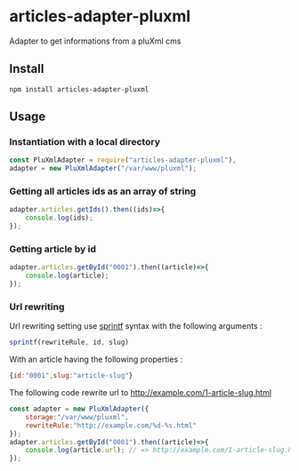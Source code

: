# articles-adapter-pluxml
Adapter to get informations from a pluXml cms

## Install
```
npm install articles-adapter-pluxml
```

## Usage

### Instantiation with a local directory
```javascript
const PluXmlAdapter = require("articles-adapter-pluxml"),
adapter = new PluXmlAdapter("/var/www/pluxml");
```

### Getting all articles ids as an array of string
```javascript
adapter.articles.getIds().then((ids)=>{
    console.log(ids);
});
```

### Getting article by id
```javascript
adapter.articles.getById("0001").then((article)=>{
    console.log(article);
});
```

### Url rewriting
Url rewriting setting use [sprintf](http://www.diveintojavascript.com/projects/javascript-sprintf) syntax with the following arguments :
```javascript
sprintf(rewriteRule, id, slug)
```

With an article having the following properties :
```javascript
{id:"0001",slug:"article-slug"}
```

The following code rewrite url to http://example.com/1-article-slug.html
```javascript
const adapter = new PluXmlAdapter({
    storage:"/var/www/pluxml",
    rewriteRule:"http://example.com/%d-%s.html"
});
adapter.articles.getById("0001").then((article)=>{
    console.log(article.url); // => http://example.com/1-article-slug.html
});
```
